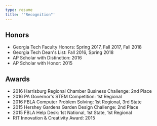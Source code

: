 ```yaml
---
type: resume
title: '"Recognition"'
---
```


## Honors
- Georgia Tech Faculty Honors: Spring 2017, Fall 2017, Fall 2018
- Georgia Tech Dean's List: Fall 2016, Spring 2018
- AP Scholar with Distinction: 2016
- AP Scholar with Honor: 2015

## Awards
- 2016 Harrisburg Regional Chamber Business Challenge: 2nd Place
- 2016 PA Governor's STEM Competition: 1st Regional
- 2016 FBLA Computer Problem Solving: 1st Regional, 3rd State
- 2015 Hershey Gardens Garden Design Challenge: 2nd Place
- 2015 FBLA Help Desk: 1st National, 1st State, 1st Regional
- RIT Innovation & Creativity Award: 2015